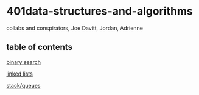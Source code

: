 # 401data-structures-and-algorithms

collabs and conspirators, Joe Davitt, Jordan, Adrienne


## table of contents

[binary search](./array-binary-search/README.md)

[linked lists](./linkedList/README.md)


[stack/queues](./stack/README.md)